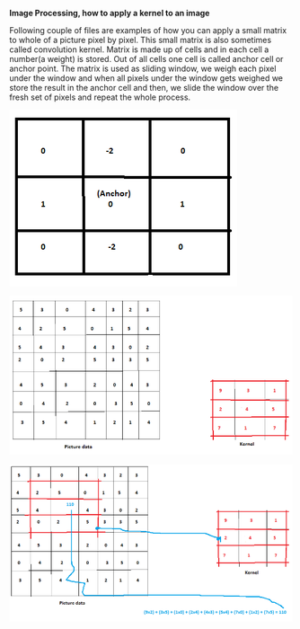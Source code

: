 **Image Processing, how to apply a kernel to an image**

Following couple of files are examples of how you can apply a small matrix to whole of a picture pixel by pixel. This small matrix is also sometimes called convolution kernel.  Matrix is made up of cells and in each cell a number(a weight) is stored. Out of all cells one cell is called anchor cell or anchor point. The matrix is used as sliding window, we weigh each pixel under the window and when all pixels under the window gets weighed we store the result in the anchor cell and then, we slide the window over the fresh set of pixels and repeat the whole process.

![Example of kernel matrix](./kernel.png) 


![Example picture data and kernel](./applying-kernel1.png)


![applying kernel matrix to picture matrix](./applying-kernel2.png)
